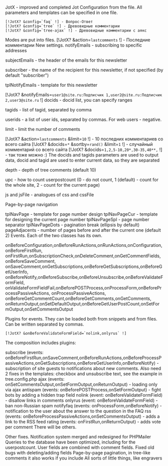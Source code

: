 JotX - improved and completed Jot
Configuration from the file.
All parameters and templates can be specified in one file.

    [!JotX? &config=`faq` !] - Вопрос-Ответ
    [!JotX? &config=`tree` !] - Древовидные комментарии
    [!JotX? &config=`tree-ajax` !] - Древовидные комментарии с аякс
Modes are put into files.
    [!JotX? &action=`lastcomments` !] - Последние комментарии
New settings.
notifyEmails - subscribing to specific addresses

subjectEmails - the header of the emails for this newsletter

subscriber - the name of the recipient for this newsletter, if not specified (by default "subscriber")

tplNotifyEmails - template for this newsletter

[!JotX? &notifyEmails=`user1@site.ru:Подписчик 1,user2@site.ru:Подписчик 2,user3@site.ru` !]
docids - docid list, you can specify ranges

tagids - list of tagid, separated by comma

userids - a list of user ids, separated by commas. For web users - negative.

limit - limit the number of comments

[!JotX? &action=`lastcomments` &limit=`10` !] - 10 последних комментариев со всего сайта
[!JotX? &docids=`*` &sortby=`rand()` &limit=`1` !] - случайный комментарий со всего сайта
[!JotX? &docids=`1,2,5-10,20*,30-35,40**,` !] - так тоже можно :)
The docids and tagids parameters are used to output data, docid and tagid are used to enter current data, so they are separated

depth - depth of tree comments (default 10)

upc - how to count userpostcount (0 - do not count, 1 (default) - count for the whole site, 2 - count for the current page)

js and jsFile - analogues of css and cssFile

Page-by-page navigation

tplNavPage - template for page number design
tplNavPageCur - template for designing the current page number
tplNavPageSpl - page number separator
tplNavPageDots - pagination break (ellipsis by default)
pageAdjacents - number of pages before and after the current one (default 2)
Events.
Each of the two classes has its own.

onBeforeConfiguration,onBeforeRunActions,onRunActions,onConfiguration,onBeforeFirstRun, onFirstRun,onSubscriptionCheck,onDeleteComment,onGetCommentFields,onBeforeSaveComment, onSaveComment,onGetSubscriptions,onBeforeGetSubscriptions,onBeforeGetUserInfo, onBeforeNotify,onBeforeSubscribe,onBeforeUnsubscribe,onBeforeValidateFormField, onValidateFormFieldFail,onBeforePOSTProcess,onProcessForm,onBeforeProcessPassiveActions, onProcessPassiveActions, onBeforeGetCommentCount,onBeforeGetComments,onGetComments, onReturnOutput,onSetDefaultOutput,onBeforeGetUserPostCount,onSetFormOutput,onSetCommentsOutput

Plugins for events.
They can be loaded both from snippets and from files. Can be written separated by commas.

    [!JotX? &onBeforeValidateFormField=`nolink,onlyrus` !]
The composition includes plugins:

subscribe (events: onBeforeFirstRun,onSaveComment,onBeforeRunActions,onBeforeProcessPassiveActions,onGetSubscriptions,onBeforeGetUserInfo,onBeforeNotify) - subscription of site guests to notifications about new comments. Also need 2 fixes in the templates: checkbox and unsubscribe text, see the example in tree.config.php
ajax (events: onSetCommentsOutput,onSetFormOutput,onReturnOutput) - loading only via ajax
antispam (events: onBeforePOSTProcess,onSetFormOutput) - fight bots by adding a hidden trap field
nolink (event: onBeforeValidateFormField) - disallow links in comments
onlyrus (event: onBeforeValidateFormField) - ban non-Russian spam
notifyfaq (events: onProcessForm,onBeforeNotify) - notification to the user about the answer to the question in the FAQ
rss (events: onBeforeProcessPassiveActions,onSetCommentsOutput) - adds a link to the RSS feed
rating (events: onFirstRun,onReturnOutput) - adds vote per comment
There will be others.

Other fixes.
Notification system merged and redesigned for PHPMailer
Queries to the database have been optimized, including for the userpostcount. User fields are combined with comment fields.
Fixed old bugs with deleting/adding fields
Page-by-page pagination, in tree-like comments it also works if you include
All sorts of little things, like engravers
